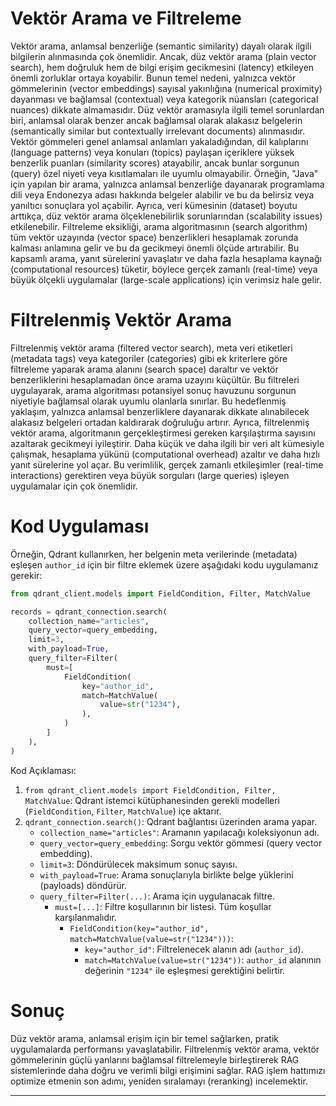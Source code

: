 # Vektör Arama ve Filtreleme
Vektör arama, anlamsal benzerliğe (semantic similarity) dayalı olarak ilgili bilgilerin alınmasında çok önemlidir. Ancak, düz vektör arama (plain vector search), hem doğruluk hem de bilgi erişim gecikmesini (latency) etkileyen önemli zorluklar ortaya koyabilir. Bunun temel nedeni, yalnızca vektör gömmelerinin (vector embeddings) sayısal yakınlığına (numerical proximity) dayanması ve bağlamsal (contextual) veya kategorik nüansları (categorical nuances) dikkate almamasıdır. Düz vektör aramasıyla ilgili temel sorunlardan biri, anlamsal olarak benzer ancak bağlamsal olarak alakasız belgelerin (semantically similar but contextually irrelevant documents) alınmasıdır. Vektör gömmeleri genel anlamsal anlamları yakaladığından, dil kalıplarını (language patterns) veya konuları (topics) paylaşan içeriklere yüksek benzerlik puanları (similarity scores) atayabilir, ancak bunlar sorgunun (query) özel niyeti veya kısıtlamaları ile uyumlu olmayabilir. Örneğin, "Java" için yapılan bir arama, yalnızca anlamsal benzerliğe dayanarak programlama dili veya Endonezya adası hakkında belgeler alabilir ve bu da belirsiz veya yanıltıcı sonuçlara yol açabilir. Ayrıca, veri kümesinin (dataset) boyutu arttıkça, düz vektör arama ölçeklenebilirlik sorunlarından (scalability issues) etkilenebilir. Filtreleme eksikliği, arama algoritmasının (search algorithm) tüm vektör uzayında (vector space) benzerlikleri hesaplamak zorunda kalması anlamına gelir ve bu da gecikmeyi önemli ölçüde artırabilir. Bu kapsamlı arama, yanıt sürelerini yavaşlatır ve daha fazla hesaplama kaynağı (computational resources) tüketir, böylece gerçek zamanlı (real-time) veya büyük ölçekli uygulamalar (large-scale applications) için verimsiz hale gelir.

# Filtrelenmiş Vektör Arama
Filtrelenmiş vektör arama (filtered vector search), meta veri etiketleri (metadata tags) veya kategoriler (categories) gibi ek kriterlere göre filtreleme yaparak arama alanını (search space) daraltır ve vektör benzerliklerini hesaplamadan önce arama uzayını küçültür. Bu filtreleri uygulayarak, arama algoritması potansiyel sonuç havuzunu sorgunun niyetiyle bağlamsal olarak uyumlu olanlarla sınırlar. Bu hedeflenmiş yaklaşım, yalnızca anlamsal benzerliklere dayanarak dikkate alınabilecek alakasız belgeleri ortadan kaldırarak doğruluğu artırır. Ayrıca, filtrelenmiş vektör arama, algoritmanın gerçekleştirmesi gereken karşılaştırma sayısını azaltarak gecikmeyi iyileştirir. Daha küçük ve daha ilgili bir veri alt kümesiyle çalışmak, hesaplama yükünü (computational overhead) azaltır ve daha hızlı yanıt sürelerine yol açar. Bu verimlilik, gerçek zamanlı etkileşimler (real-time interactions) gerektiren veya büyük sorguları (large queries) işleyen uygulamalar için çok önemlidir.

# Kod Uygulaması
Örneğin, Qdrant kullanırken, her belgenin meta verilerinde (metadata) eşleşen `author_id` için bir filtre eklemek üzere aşağıdaki kodu uygulamanız gerekir:
```python
from qdrant_client.models import FieldCondition, Filter, MatchValue

records = qdrant_connection.search(
    collection_name="articles",
    query_vector=query_embedding,
    limit=3,
    with_payload=True,
    query_filter=Filter(
        must=[
            FieldCondition(
                key="author_id",
                match=MatchValue(
                    value=str("1234"),
                ),
            )
        ]
    ),
)
```
Kod Açıklaması:
1. `from qdrant_client.models import FieldCondition, Filter, MatchValue`: Qdrant istemci kütüphanesinden gerekli modelleri (`FieldCondition`, `Filter`, `MatchValue`) içe aktarır.
2. `qdrant_connection.search()`: Qdrant bağlantısı üzerinden arama yapar.
   - `collection_name="articles"`: Aramanın yapılacağı koleksiyonun adı.
   - `query_vector=query_embedding`: Sorgu vektör gömmesi (query vector embedding).
   - `limit=3`: Döndürülecek maksimum sonuç sayısı.
   - `with_payload=True`: Arama sonuçlarıyla birlikte belge yüklerini (payloads) döndürür.
   - `query_filter=Filter(...)`: Arama için uygulanacak filtre.
     - `must=[...]`: Filtre koşullarının bir listesi. Tüm koşullar karşılanmalıdır.
       - `FieldCondition(key="author_id", match=MatchValue(value=str("1234")))`:
         - `key="author_id"`: Filtrelenecek alanın adı (`author_id`).
         - `match=MatchValue(value=str("1234"))`: `author_id` alanının değerinin `"1234"` ile eşleşmesi gerektiğini belirtir.

# Sonuç
Düz vektör arama, anlamsal erişim için bir temel sağlarken, pratik uygulamalarda performansı yavaşlatabilir. Filtrelenmiş vektör arama, vektör gömmelerinin güçlü yanlarını bağlamsal filtrelemeyle birleştirerek RAG sistemlerinde daha doğru ve verimli bilgi erişimini sağlar. RAG işlem hattımızı optimize etmenin son adımı, yeniden sıralamayı (reranking) incelemektir.

---

